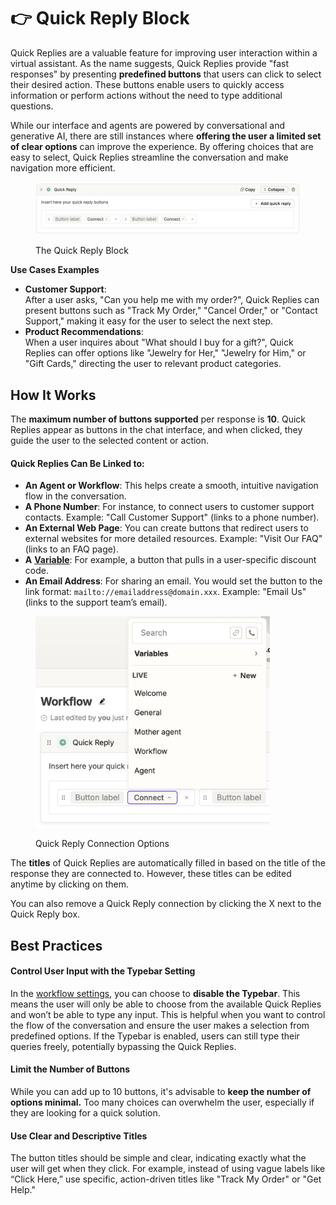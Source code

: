 # 👉 Quick Reply Block

Quick Replies are a valuable feature for improving user interaction within a virtual assistant. As the name suggests, Quick Replies provide "fast responses" by presenting **predefined buttons** that users can click to select their desired action. These buttons enable users to quickly access information or perform actions without the need to type additional questions.

While our interface and agents are powered by conversational and generative AI, there are still instances where **offering the user a limited set of clear options** can improve the experience. By offering choices that are easy to select, Quick Replies streamline the conversation and make navigation more efficient.

<figure><img src="../../../.gitbook/assets/Screenshot 2025-03-25 alle 17.54.14.png" alt=""><figcaption><p>The Quick Reply Block</p></figcaption></figure>

**Use Cases Examples**

* **Customer Support**:\
  After a user asks, "Can you help me with my order?", Quick Replies can present buttons such as "Track My Order," "Cancel Order," or "Contact Support," making it easy for the user to select the next step.
* **Product Recommendations**:\
  When a user inquires about "What should I buy for a gift?", Quick Replies can offer options like "Jewelry for Her," "Jewelry for Him," or "Gift Cards," directing the user to relevant product categories.

## How It Works

The **maximum number of buttons supported** per response is **10**. Quick Replies appear as buttons in the chat interface, and when clicked, they guide the user to the selected content or action.

#### Quick Replies Can Be Linked to:

* **An Agent or Workflow**: This helps create a smooth, intuitive navigation flow in the conversation.
* **A Phone Number**: For instance, to connect users to customer support contacts. Example: "Call Customer Support" (links to a phone number).
* **An External Web Page**: You can create buttons that redirect users to external websites for more detailed resources. Example: "Visit Our FAQ" (links to an FAQ page).
* **A** [**Variable**](../variables/): For example, a button that pulls in a user-specific discount code.
* **An Email Address**: For sharing an email. You would set the button to the link format: `mailto://emailaddress@domain.xxx`. Example: "Email Us" (links to the support team’s email).

<figure><img src="../../../.gitbook/assets/Screenshot 2025-03-25 alle 18.03.30.png" alt="" width="375"><figcaption><p>Quick Reply Connection Options</p></figcaption></figure>

The **titles** of Quick Replies are automatically filled in based on the title of the response they are connected to. However, these titles can be edited anytime by clicking on them.&#x20;

You can also remove a Quick Reply connection by clicking the X next to the Quick Reply box.

## Best Practices

#### Control User Input with the Typebar Setting

In the [workflow settings](https://indigo-ai.gitbook.io/indigo.ai-guide/getting-started/blocks-and-variables#settings-top-right-button), you can choose to **disable the Typebar**. This means the user will only be able to choose from the available Quick Replies and won’t be able to type any input. This is helpful when you want to control the flow of the conversation and ensure the user makes a selection from predefined options. If the Typebar is enabled, users can still type their queries freely, potentially bypassing the Quick Replies.&#x20;

#### Limit the Number of Buttons

While you can add up to 10 buttons, it's advisable to **keep the number of options minimal.** Too many choices can overwhelm the user, especially if they are looking for a quick solution.&#x20;

#### Use Clear and Descriptive Titles

The button titles should be simple and clear, indicating exactly what the user will get when they click. For example, instead of using vague labels like “Click Here,” use specific, action-driven titles like "Track My Order" or "Get Help."
